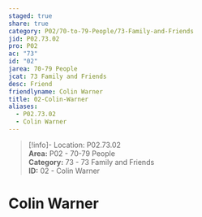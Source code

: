 ```yaml
---  
staged: true  
share: true  
category: P02/70-to-79-People/73-Family-and-Friends  
jid: P02.73.02  
pro: P02  
ac: "73"  
id: "02"  
jarea: 70-79 People  
jcat: 73 Family and Friends  
desc: Friend  
friendlyname: Colin Warner  
title: 02-Colin-Warner  
aliases:  
  - P02.73.02  
  - Colin Warner  
---  
```

  
>[!info]- Location: P02.73.02  
>**Area:** P02 - 70-79 People  
>**Category:** 73 - 73 Family and Friends  
>**ID:** 02 - Colin Warner  
  
# Colin Warner